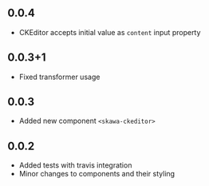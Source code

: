 ## 0.0.4

- CKEditor accepts initial value as `content` input property 

## 0.0.3+1

- Fixed transformer usage 

## 0.0.3

- Added new component `<skawa-ckeditor>`

## 0.0.2

- Added tests with travis integration
- Minor changes to components and their styling
